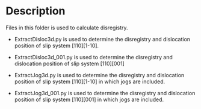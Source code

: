 # Description 

Files in this folder is used to calculate disregistry.

* ExtractDisloc3d.py is used to determine the disregistry and dislocation position of slip system [110][1-10].

* ExtractDisloc3d_001.py is used to determine the disregistry and dislocation position of slip system [110][001]

* ExtractJog3d.py is used to determine the disregistry and dislocation position of slip system [110][1-10] in which jogs are included.

* ExtractJog3d_001.py is used to determine the disregistry and dislocation position of slip system [110][001] in which jogs are included.
